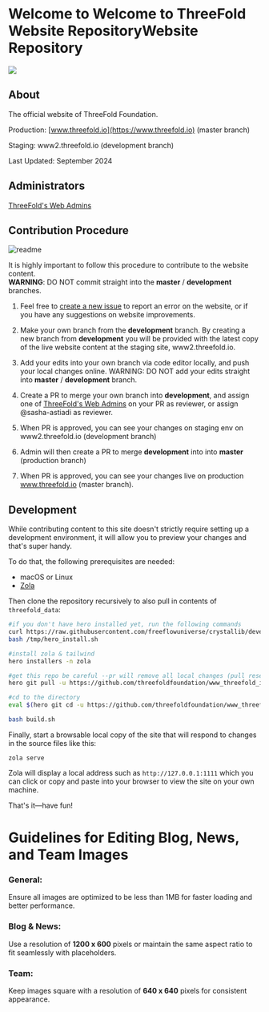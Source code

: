 # Welcome to Welcome to ThreeFold Website RepositoryWebsite Repository

![](./static/images/tf_logo.png)

## About

The official website of ThreeFold Foundation. <br>

Production: [www.threefold.io](https://www.threefold.io) (master branch)

Staging: www2.threefold.io (development branch)

Last Updated: September 2024

## Administrators

[ThreeFold's Web Admins](https://github.com/orgs/threefoldfoundation/teams/team_web_admin)

## Contribution Procedure

![readme](https://user-images.githubusercontent.com/43240801/236867088-56c95abd-510c-4202-b0c5-317cdfb75cb3.png)

It is highly important to follow this procedure to contribute to the website content. <br>
__WARNING__: DO NOT commit straight into the __master__ / __development__ branches.

1. Feel free to [create a new issue](https://github.com/threefoldfoundation/www_threefold_io/issues/new) to report an error on the website, or if you have any suggestions on website improvements. 

2. Make your own branch from the __development__ branch. By creating a new branch from __development__ you will be provided with the latest copy of the live website content at the staging site, www2.threefold.io.

3. Add your edits into your own branch via code editor locally, and push your local changes online. WARNING: DO NOT add your edits straight into __master__ / __development__ branch.

5. Create a PR to merge your own branch into **development**, and assign one of [ThreeFold's Web Admins](https://github.com/orgs/threefoldfoundation/teams/team_web_admin) on your PR as reviewer, or assign @sasha-astiadi as reviewer.

7. When PR is approved, you can see your changes on staging env on www2.threefold.io (development branch)

8. Admin will then create a PR to merge **development** into into **master** (production branch)

10. When PR is approved, you can see your changes live on production www.threefold.io (master branch).

## Development

While contributing content to this site doesn't strictly require setting up a development environment, it will allow you to preview your changes and that's super handy.

To do that, the following prerequisites are needed:

* macOS or Linux
* [Zola](https://www.getzola.org/documentation/getting-started/installation/)

Then clone the repository recursively to also pull in contents of `threefold_data`:

```bash
#if you don't have hero installed yet, run the following commands
curl https://raw.githubusercontent.com/freeflowuniverse/crystallib/development/scripts/install_hero.sh > /tmp/hero_install.sh
bash /tmp/hero_install.sh

#install zola & tailwind
hero installers -n zola

#get this repo be careful --pr will remove all local changes (pull reset), -b development means we are on the development branch
hero git pull -u https://github.com/threefoldfoundation/www_threefold_io -b development -pr

#cd to the directory
eval $(hero git cd -u https://github.com/threefoldfoundation/www_threefold_io)

bash build.sh

```

Finally, start a browsable local copy of the site that will respond to changes in the source files like this:

```
zola serve
```

Zola will display a local address such as `http://127.0.0.1:1111` which you can click or copy and paste into your browser to view the site on your own machine.

That's it—have fun!


# Guidelines for Editing Blog, News, and Team Images

### General:
Ensure all images are optimized to be less than 1MB for faster loading and better performance.

### Blog & News:
Use a resolution of **1200 x 600** pixels or maintain the same aspect ratio to fit seamlessly with placeholders.

### Team:
Keep images square with a resolution of **640 x 640** pixels for consistent appearance.
